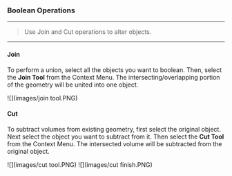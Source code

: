 ### Boolean Operations
---
> Use Join and Cut operations to alter objects.

---

#### Join
To perform a union, select all the objects you want to boolean. Then, select the **Join Tool** from the Context Menu. The intersecting/overlapping portion of the geometry will be united into one object. 

![](images/join tool.PNG)

#### Cut 
To subtract volumes from existing geometry, first select the original object. Next select the object you want to subtract from it. Then select the **Cut Tool** from the Context Menu. The intersected volume will be subtracted from the original object.

![](images/cut tool.PNG)
![](images/cut finish.PNG)


